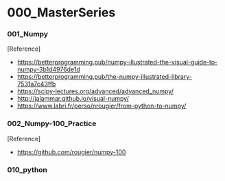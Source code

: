 # 000_MasterSeries

### 001_Numpy
[Reference] 
- https://betterprogramming.pub/numpy-illustrated-the-visual-guide-to-numpy-3b1d4976de1d
- https://betterprogramming.pub/the-numpy-illustrated-library-7531a7c43ffb
- https://scipy-lectures.org/advanced/advanced_numpy/
- http://jalammar.github.io/visual-numpy/
- https://www.labri.fr/perso/nrougier/from-python-to-numpy/

### 002_Numpy-100_Practice
[Reference] 
- https://github.com/rougier/numpy-100


### 010_python

